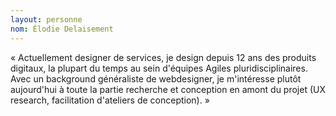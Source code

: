 ```yaml
---
layout: personne 
nom: Élodie Delaisement 
---
```


« Actuellement designer de services, je design depuis 12 ans des produits digitaux, la plupart du temps au sein d'équipes Agiles pluridisciplinaires. Avec un background généraliste de webdesigner, je m'intéresse plutôt aujourd'hui à toute la partie recherche et conception en amont du projet (UX research, facilitation d'ateliers de conception). »
